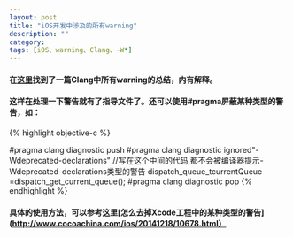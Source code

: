 ```yaml
---
layout: post
title: "iOS开发中涉及的所有warning"
description: ""
category: 
tags: [iOS、warning、Clang、-W*]
---
```


#### 在[这里](http://fuckingclangwarnings.com/)找到了一篇Clang中所有warning的总结，内有解释。

#### 这样在处理一下警告就有了指导文件了。还可以使用#pragma屏蔽某种类型的警告，如：
{% highlight objective-c %}

   #pragma clang diagnostic push
#pragma clang diagnostic ignored"-Wdeprecated-declarations"
    //写在这个中间的代码,都不会被编译器提示-Wdeprecated-declarations类型的警告
dispatch_queue_tcurrentQueue =dispatch_get_current_queue();
#pragma clang diagnostic pop
{% endhighlight %}

#### 具体的使用方法，可以参考这里[怎么去掉Xcode工程中的某种类型的警告](http://www.cocoachina.com/ios/20141218/10678.html）
